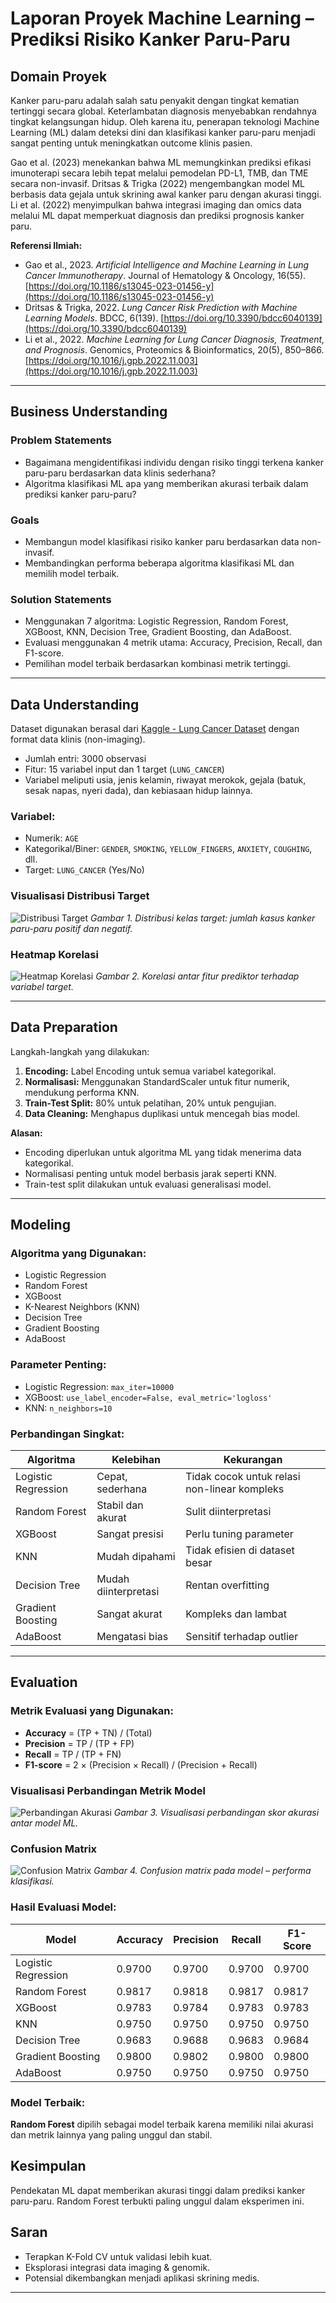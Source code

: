 # Laporan Proyek Machine Learning – Prediksi Risiko Kanker Paru-Paru

## Domain Proyek

Kanker paru-paru adalah salah satu penyakit dengan tingkat kematian tertinggi secara global. Keterlambatan diagnosis menyebabkan rendahnya tingkat kelangsungan hidup. Oleh karena itu, penerapan teknologi Machine Learning (ML) dalam deteksi dini dan klasifikasi kanker paru-paru menjadi sangat penting untuk meningkatkan outcome klinis pasien.

Gao et al. (2023) menekankan bahwa ML memungkinkan prediksi efikasi imunoterapi secara lebih tepat melalui pemodelan PD-L1, TMB, dan TME secara non-invasif. Dritsas & Trigka (2022) mengembangkan model ML berbasis data gejala untuk skrining awal kanker paru dengan akurasi tinggi. Li et al. (2022) menyimpulkan bahwa integrasi imaging dan omics data melalui ML dapat memperkuat diagnosis dan prediksi prognosis kanker paru.

**Referensi Ilmiah:**

* Gao et al., 2023. *Artificial Intelligence and Machine Learning in Lung Cancer Immunotherapy*. Journal of Hematology & Oncology, 16(55). [https://doi.org/10.1186/s13045-023-01456-y](https://doi.org/10.1186/s13045-023-01456-y)
* Dritsas & Trigka, 2022. *Lung Cancer Risk Prediction with Machine Learning Models*. BDCC, 6(139). [https://doi.org/10.3390/bdcc6040139](https://doi.org/10.3390/bdcc6040139)
* Li et al., 2022. *Machine Learning for Lung Cancer Diagnosis, Treatment, and Prognosis*. Genomics, Proteomics & Bioinformatics, 20(5), 850–866. [https://doi.org/10.1016/j.gpb.2022.11.003](https://doi.org/10.1016/j.gpb.2022.11.003)

---

## Business Understanding

### Problem Statements

* Bagaimana mengidentifikasi individu dengan risiko tinggi terkena kanker paru-paru berdasarkan data klinis sederhana?
* Algoritma klasifikasi ML apa yang memberikan akurasi terbaik dalam prediksi kanker paru-paru?

### Goals

* Membangun model klasifikasi risiko kanker paru berdasarkan data non-invasif.
* Membandingkan performa beberapa algoritma klasifikasi ML dan memilih model terbaik.

### Solution Statements

* Menggunakan 7 algoritma: Logistic Regression, Random Forest, XGBoost, KNN, Decision Tree, Gradient Boosting, dan AdaBoost.
* Evaluasi menggunakan 4 metrik utama: Accuracy, Precision, Recall, dan F1-score.
* Pemilihan model terbaik berdasarkan kombinasi metrik tertinggi.

---

## Data Understanding

Dataset digunakan berasal dari [Kaggle - Lung Cancer Dataset](https://www.kaggle.com/datasets/akashnath29/lung-cancer-dataset) dengan format data klinis (non-imaging).

* Jumlah entri: 3000 observasi
* Fitur: 15 variabel input dan 1 target (`LUNG_CANCER`)
* Variabel meliputi usia, jenis kelamin, riwayat merokok, gejala (batuk, sesak napas, nyeri dada), dan kebiasaan hidup lainnya.

### Variabel:

* Numerik: `AGE`
* Kategorikal/Biner: `GENDER`, `SMOKING`, `YELLOW_FINGERS`, `ANXIETY`, `COUGHING`, dll.
* Target: `LUNG_CANCER` (Yes/No)

### Visualisasi Distribusi Target

![Distribusi Target](assets/target_distribution.png)
*Gambar 1. Distribusi kelas target: jumlah kasus kanker paru-paru positif dan negatif.*

### Heatmap Korelasi

![Heatmap Korelasi](assets/heatmap_correlation.png)
*Gambar 2. Korelasi antar fitur prediktor terhadap variabel target.*

---

## Data Preparation

Langkah-langkah yang dilakukan:

1. **Encoding:** Label Encoding untuk semua variabel kategorikal.
2. **Normalisasi:** Menggunakan StandardScaler untuk fitur numerik, mendukung performa KNN.
3. **Train-Test Split:** 80% untuk pelatihan, 20% untuk pengujian.
4. **Data Cleaning:** Menghapus duplikasi untuk mencegah bias model.

**Alasan:**

* Encoding diperlukan untuk algoritma ML yang tidak menerima data kategorikal.
* Normalisasi penting untuk model berbasis jarak seperti KNN.
* Train-test split dilakukan untuk evaluasi generalisasi model.

---

## Modeling

### Algoritma yang Digunakan:

* Logistic Regression
* Random Forest
* XGBoost
* K-Nearest Neighbors (KNN)
* Decision Tree
* Gradient Boosting
* AdaBoost

### Parameter Penting:

* Logistic Regression: `max_iter=10000`
* XGBoost: `use_label_encoder=False, eval_metric='logloss'`
* KNN: `n_neighbors=10`

### Perbandingan Singkat:

| Algoritma           | Kelebihan            | Kekurangan                                   |
| ------------------- | -------------------- | -------------------------------------------- |
| Logistic Regression | Cepat, sederhana     | Tidak cocok untuk relasi non-linear kompleks |
| Random Forest       | Stabil dan akurat    | Sulit diinterpretasi                         |
| XGBoost             | Sangat presisi       | Perlu tuning parameter                       |
| KNN                 | Mudah dipahami       | Tidak efisien di dataset besar               |
| Decision Tree       | Mudah diinterpretasi | Rentan overfitting                           |
| Gradient Boosting   | Sangat akurat        | Kompleks dan lambat                          |
| AdaBoost            | Mengatasi bias       | Sensitif terhadap outlier                    |

---

## Evaluation

### Metrik Evaluasi yang Digunakan:

* **Accuracy** = (TP + TN) / (Total)
* **Precision** = TP / (TP + FP)
* **Recall** = TP / (TP + FN)
* **F1-score** = 2 × (Precision × Recall) / (Precision + Recall)

### Visualisasi Perbandingan Metrik Model

![Perbandingan Akurasi](assets/accuracy_chart.png)
*Gambar 3. Visualisasi perbandingan skor akurasi antar model ML.*

### Confusion Matrix

![Confusion Matrix ](assets/confusion_matrix.png)
*Gambar 4. Confusion matrix pada model – performa klasifikasi.*

### Hasil Evaluasi Model:

| Model               | Accuracy | Precision | Recall | F1-Score |
| ------------------- | -------- | --------- | ------ | -------- |
| Logistic Regression | 0.9700   | 0.9700    | 0.9700 | 0.9700   |
| Random Forest       | 0.9817   | 0.9818    | 0.9817 | 0.9817   |
| XGBoost             | 0.9783   | 0.9784    | 0.9783 | 0.9783   |
| KNN                 | 0.9750   | 0.9750    | 0.9750 | 0.9750   |
| Decision Tree       | 0.9683   | 0.9688    | 0.9683 | 0.9684   |
| Gradient Boosting   | 0.9800   | 0.9802    | 0.9800 | 0.9800   |
| AdaBoost            | 0.9750   | 0.9750    | 0.9750 | 0.9750   |

### Model Terbaik:

**Random Forest** dipilih sebagai model terbaik karena memiliki nilai akurasi dan metrik lainnya yang paling unggul dan stabil.

##  Kesimpulan
Pendekatan ML dapat memberikan akurasi tinggi dalam prediksi kanker paru-paru. Random Forest terbukti paling unggul dalam eksperimen ini.

##  Saran
- Terapkan K-Fold CV untuk validasi lebih kuat.
- Eksplorasi integrasi data imaging & genomik.
- Potensial dikembangkan menjadi aplikasi skrining medis.

---

